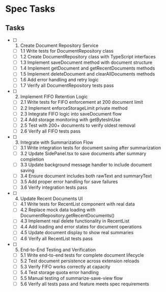 # Spec Tasks

## Tasks

- [ ] 1. Create Document Repository Service
  - [ ] 1.1 Write tests for DocumentRepository class
  - [ ] 1.2 Create DocumentRepository class with TypeScript interfaces
  - [ ] 1.3 Implement saveDocument method with document structure
  - [ ] 1.4 Implement getDocument and getRecentDocuments methods
  - [ ] 1.5 Implement deleteDocument and clearAllDocuments methods
  - [ ] 1.6 Add error handling and retry logic
  - [ ] 1.7 Verify all DocumentRepository tests pass

- [ ] 2. Implement FIFO Retention Logic
  - [ ] 2.1 Write tests for FIFO enforcement at 200 document limit
  - [ ] 2.2 Implement enforceStorageLimit private method
  - [ ] 2.3 Integrate FIFO logic into saveDocument flow
  - [ ] 2.4 Add storage monitoring with getBytesInUse
  - [ ] 2.5 Test with 200+ documents to verify oldest removal
  - [ ] 2.6 Verify all FIFO tests pass

- [ ] 3. Integrate with Summarization Flow
  - [ ] 3.1 Write integration tests for document saving after summarization
  - [ ] 3.2 Update SidePanel.tsx to save documents after summary completion
  - [ ] 3.3 Update background message handler to include document saving
  - [ ] 3.4 Ensure document includes both rawText and summaryText
  - [ ] 3.5 Add proper error handling for save failures
  - [ ] 3.6 Verify integration tests pass

- [ ] 4. Update Recent Documents UI
  - [ ] 4.1 Write tests for RecentList component with real data
  - [ ] 4.2 Replace mock data loading with DocumentRepository.getRecentDocuments()
  - [ ] 4.3 Implement real delete functionality in RecentList
  - [ ] 4.4 Add loading and error states for document operations
  - [ ] 4.5 Update document display to show real summaries
  - [ ] 4.6 Verify all RecentList tests pass

- [ ] 5. End-to-End Testing and Verification
  - [ ] 5.1 Write end-to-end tests for complete document lifecycle
  - [ ] 5.2 Test document persistence across extension reloads
  - [ ] 5.3 Verify FIFO works correctly at capacity
  - [ ] 5.4 Test storage quota error handling
  - [ ] 5.5 Manual testing of summarize-save-view flow
  - [ ] 5.6 Verify all tests pass and feature meets spec requirements
